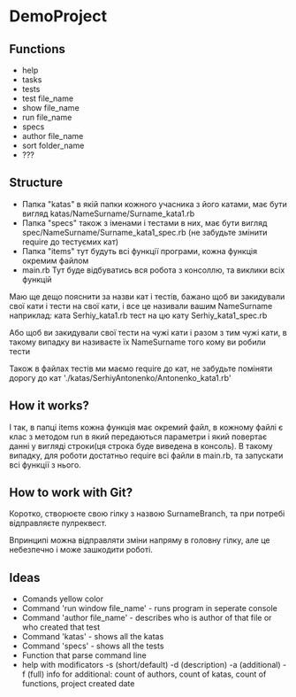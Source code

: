# DemoProject
## Functions
- help
- tasks
- tests
- test file_name
- show file_name
- run file_name
- specs
- author file_name
- sort folder_name
- ???

## Structure
- Папка "katas" в якій папки кожного учасника з його катами, має бути вигляд katas/NameSurname/Surname_kata1.rb
- Папка "specs" також з іменами і тестами в них, має бути вигляд spec/NameSurname/Surname_kata1_spec.rb (не забудьте змінити require до тестуємих кат)
- Папка "items" тут будуть всі функції програми, кожна функція окремим файлом
- main.rb Тут буде відбуватись вся робота з консоллю, та виклики всіх функцій

Маю ще дещо пояснити за назви кат і тестів, бажано щоб ви закидували свої кати і тести на свої кати, і все це називали вашим NameSurname наприклад:
ката Serhiy_kata1.rb
тест на цю кату Serhiy_kata1_spec.rb

Або щоб ви закидували свої тести на чужі кати і разом з тим чужі кати, в такому випадку ви називаєте їх NameSurname того кому ви робили тести

Також в файлах тестів ми маємо require до кат, не забудьте поміняти дорогу до кат
'./katas/SerhiyAntonenko/Antonenko_kata1.rb'

## How it works?
І так, в папці items кожна функція має окремий файл, в кожному файлі є клас з методом run в який передаються параметри і який повертає данні у вигляді строки(ця строка буде виведена в консоль).
В такому випадку, для роботи достатньо require всі файли в main.rb, та запускати всі функції з нього.

## How to work with Git?
Коротко, створюєте свою гілку з назвою SurnameBranch, та при потребі відправляєте пулреквест.

Впринципі можна відправляти зміни напряму в головну гілку, але це небезпечно і може зашкодити роботі.

## Ideas
- Comands yellow color
- Command 'run window file_name' - runs program in seperate console
- Command 'author file_name' - describes who is author of that file or who created that test
- Сommand 'katas' - shows all the katas
- Command 'specs' - shows all the tests
- Function that parse command line
- help with modificators -s (short/default) -d (description) -a (additional) -f (full)
info for additional: count of authors, count of katas, count of functions, project created date
